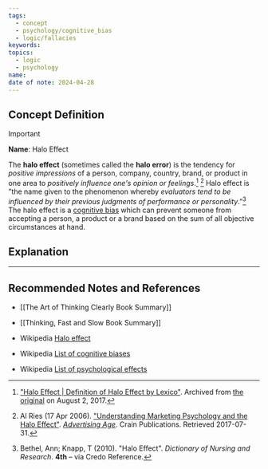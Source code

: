 ```yaml
---
tags:
  - concept
  - psychology/cognitive_bias
  - logic/fallacies
keywords: 
topics:
  - logic
  - psychology
name: 
date of note: 2024-04-28
---
```


## Concept Definition

>[!important]
>**Name**:  Halo Effect
>
>The **halo effect** (sometimes called the **halo error**) is the tendency for *positive impressions* of a person, company, country, brand, or product in one area to *positively influence one's opinion or feelings*.[^1] [^2] Halo effect is ”the name given to the phenomenon whereby *evaluators tend to be influenced by their previous judgments of performance or personality*.”[^3] The halo effect is a [cognitive bias](https://en.wikipedia.org/wiki/Cognitive_bias "Cognitive bias") which can prevent someone from accepting a person, a product or a brand based on the sum of all objective circumstances at hand.



## Explanation





-----------
##  Recommended Notes and References

- [[The Art of Thinking Clearly Book Summary]]
- [[Thinking, Fast and Slow Book Summary]]

- Wikipedia [Halo effect](https://en.wikipedia.org/wiki/Halo_effect)
- Wikipedia [List of cognitive biases](https://en.wikipedia.org/wiki/List_of_cognitive_biases)
- Wikipedia [List of psychological effects](https://en.wikipedia.org/wiki/List_of_psychological_effects)

[^1]: ["Halo Effect | Definition of Halo Effect by Lexico"](https://web.archive.org/web/20170802083537/https://en.oxforddictionaries.com/definition/halo_effect). Archived from [the original](https://en.oxforddictionaries.com/definition/halo_effect) on August 2, 2017.

[^2]: Al Ries (17 Apr 2006). ["Understanding Marketing Psychology and the Halo Effect"](http://adage.com/article/al-ries/understanding-marketing-psychology-halo-effect/108676). _[Advertising Age](https://en.wikipedia.org/wiki/Advertising_Age "Advertising Age")_. Crain Publications. Retrieved 2017-07-31.

[^3]: Bethel, Ann; Knapp, T (2010). "Halo Effect". _Dictionary of Nursing and Research_. **4th** – via Credo Reference.